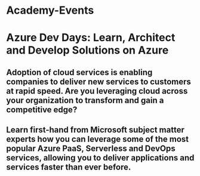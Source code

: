 # Academy-Events 

# Azure Dev Days: Learn, Architect and Develop Solutions on Azure

## Adoption of cloud services is enabling companies to deliver new services to customers at rapid speed. Are you leveraging cloud across your organization to transform and gain a competitive edge?
 
## Learn first-hand from Microsoft subject matter experts how you can leverage some of the most popular Azure PaaS, Serverless and DevOps services, allowing you to deliver applications and services faster than ever before.